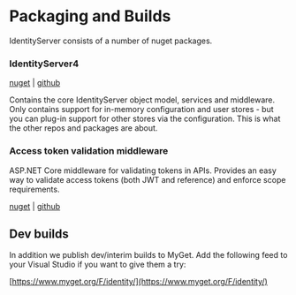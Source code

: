 # Packaging and Builds

IdentityServer consists of a number of nuget packages.

### IdentityServer4

[nuget](https://www.nuget.org/packages/IdentityServer4/) | [github](https://github.com/identityserver/IdentityServer4)

Contains the core IdentityServer object model, services and middleware. 
Only contains support for in-memory configuration and user stores - but you can plug-in support for other stores via the configuration. This is what the other repos and packages are about.

### Access token validation middleware
ASP.NET Core middleware for validating tokens in APIs. Provides an easy way to validate access tokens (both JWT and reference) and enforce scope requirements.

[nuget](https://www.nuget.org/packages/IdentityServer4.AccessTokenValidation/) | [github](https://github.com/IdentityServer/IdentityServer4.AccessTokenValidation)

## Dev builds

In addition we publish dev/interim builds to MyGet.
Add the following feed to your Visual Studio if you want to give them a try:

[https://www.myget.org/F/identity/](https://www.myget.org/F/identity/)